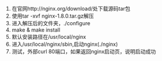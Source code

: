 1. 在官网http://nginx.org/download/处下载源码tar包
2. 使用tar -xvf nginx-1.8.0.tar.gz解压
3. 进入解压后的文件夹，./configure
4. make & make install
5. 默认安装路径在/usr/local/nginx
6. 进入/usr/local/nginx/sbin,启动nginx(./nginx)
7. 测试，外部curl 80端口，如果返回nginx启动页，说明启动成功
